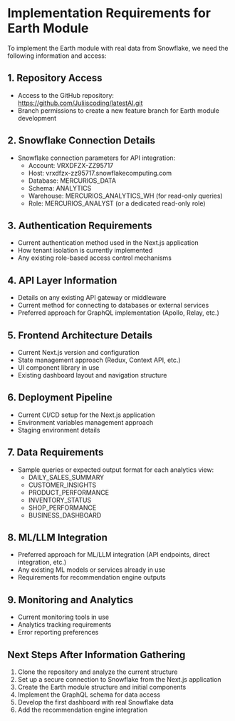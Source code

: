 # Implementation Requirements for Earth Module

To implement the Earth module with real data from Snowflake, we need the following information and access:

## 1. Repository Access

- Access to the GitHub repository: https://github.com/Juliiscoding/latestAI.git
- Branch permissions to create a new feature branch for Earth module development

## 2. Snowflake Connection Details

- Snowflake connection parameters for API integration:
  - Account: VRXDFZX-ZZ95717
  - Host: vrxdfzx-zz95717.snowflakecomputing.com
  - Database: MERCURIOS_DATA
  - Schema: ANALYTICS
  - Warehouse: MERCURIOS_ANALYTICS_WH (for read-only queries)
  - Role: MERCURIOS_ANALYST (or a dedicated read-only role)

## 3. Authentication Requirements

- Current authentication method used in the Next.js application
- How tenant isolation is currently implemented
- Any existing role-based access control mechanisms

## 4. API Layer Information

- Details on any existing API gateway or middleware
- Current method for connecting to databases or external services
- Preferred approach for GraphQL implementation (Apollo, Relay, etc.)

## 5. Frontend Architecture Details

- Current Next.js version and configuration
- State management approach (Redux, Context API, etc.)
- UI component library in use
- Existing dashboard layout and navigation structure

## 6. Deployment Pipeline

- Current CI/CD setup for the Next.js application
- Environment variables management approach
- Staging environment details

## 7. Data Requirements

- Sample queries or expected output format for each analytics view:
  - DAILY_SALES_SUMMARY
  - CUSTOMER_INSIGHTS
  - PRODUCT_PERFORMANCE
  - INVENTORY_STATUS
  - SHOP_PERFORMANCE
  - BUSINESS_DASHBOARD

## 8. ML/LLM Integration

- Preferred approach for ML/LLM integration (API endpoints, direct integration, etc.)
- Any existing ML models or services already in use
- Requirements for recommendation engine outputs

## 9. Monitoring and Analytics

- Current monitoring tools in use
- Analytics tracking requirements
- Error reporting preferences

## Next Steps After Information Gathering

1. Clone the repository and analyze the current structure
2. Set up a secure connection to Snowflake from the Next.js application
3. Create the Earth module structure and initial components
4. Implement the GraphQL schema for data access
5. Develop the first dashboard with real Snowflake data
6. Add the recommendation engine integration
